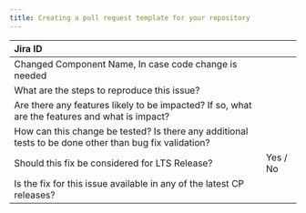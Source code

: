 ```yaml
---
title: Creating a pull request template for your repository
---
```

| Jira ID | |
| :--- | :--- |
| Changed Component Name, In case code change is needed | |
| What are the steps to reproduce this issue? | |
| Are there any features likely to be impacted? If so, what are the features and what is impact? | |
| How can this change be tested? Is there any additional tests to be done other than bug fix validation? | |
| Should this fix be considered for LTS Release? | Yes / No |
| Is the fix for this issue available in any of the latest CP releases? | |

